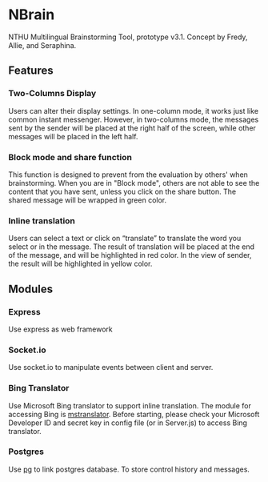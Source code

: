 # NBrain

NTHU Multilingual Brainstorming Tool, prototype v3.1. Concept by Fredy, Allie, and Seraphina.

## Features

### Two-Columns Display

Users can alter their display settings. In one-column mode, it works just like common instant messenger. However, in two-columns mode, the messages sent by the sender will be placed at the right half of the screen, while other messages will be placed in the left half.


### Block mode and share function

This function is designed to prevent from the evaluation by others' when brainstorming. When you are in "Block mode", others are not able to see the content that you have sent, unless you click on the share button. The shared message will be wrapped in green color.


### Inline translation

Users can select a text or click on “translate” to translate the word you select or in the message. The result of translation will be placed at the end of the message, and will be highlighted in red color. In the view of sender, the result will be highlighted in yellow color.


## Modules

### Express

Use express as web framework


### Socket.io

Use socket.io to manipulate events between client and server. 


### Bing Translator 

Use Microsoft Bing translator to support inline translation. The module for accessing Bing is [mstranslator](https://github.com/nanek/mstranslator). Before starting, please check your Microsoft Developer ID and secret key in config file (or in Server.js) to access Bing translator.


### Postgres

Use [pg](https://github.com/brianc/node-postgres) to link postgres database. To store control history and messages.


